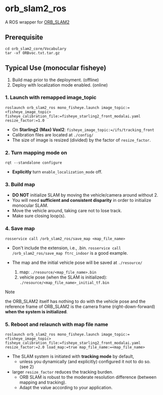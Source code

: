# orb_slam2_ros
A ROS wrapper for [ORB_SLAM2](https://github.com/raulmur/ORB_SLAM2)

## Prerequisite
```shell
cd orb_slam2_core/Vocabulary
tar -xf ORBvoc.txt.tar.gz
```


## Typical Use (monocular fisheye)
1. Build map prior to the deployment. (offline)
2. Deploy with localization mode enabled. (online)

### 1. Launch with remapped image_topic

```shell
roslaunch orb_slam2_ros mono_fisheye.launch image_topic:=<fisheye_image_topic> fisheye_calibration_file:=fisheye_starling2_front_modalai.yaml resize_factor:=1.0
```
- On **Starling2 (Max) Voxl2**: `fisheye_image_topic:=/ifs/tracking_front`
- Calibration files are located at `./config/`
- The size of image is resized (divided) by the factor of `resize_factor`.

### 2. Turn mapping mode on
```shell
rqt --standalone configure
```
- **Explicitly** turn `enable_localization_mode` off.

### 3. Build map
- **DO NOT** initialize SLAM by moving the vehicle/camera around without 2.
- You will need **sufficient and consistent disparity** in order to initialize monocular SLAM.
- Move the vehicle around, taking care not to lose track.
- Make sure closing loop(s).

### 4. Save map
```shell
rosservice call /orb_slam2_ros/save_map <map_file_name>
```
- Don't include the extension, i.e., .bin. `rosservice call /orb_slam2_ros/save_map ftrc_indoor` is a good example.
- The map and the initial vehicle pose will be saved at `./resource/`

    1. map: `./resource/<map_file_name>.bin`
    2. vehicle pose (when the SLAM is initialized): `./resource/<map_file_name>_initial_tf.bin`

> [!NOTE]
> the ORB_SLAM2 itself has nothing to do with the vehicle pose and the reference frame of ORB_SLAM2 is the camera frame (right-down-forward) **when the system is initialized**.

### 5. Reboot and relaunch with map file name
```shell
roslaunch orb_slam2_ros mono_fisheye.launch image_topic:=<fisheye_image_topic> fisheye_calibration_file:=fisheye_starling2_front_modalai.yaml resize_factor:=2.0 load_map:=true map_file_name:=<map_file_name>
```
- The SLAM system is initiated with **tracking mode** by default, 
    - unless you dynamically (and explicitly) configured it not to do so. (see 2)
- larger `resize_factor` reduces the tracking burden.
    - ORB SLAM is robust to the moderate resolution difference (between mapping and tracking).
    - Adapt the value according to your application.